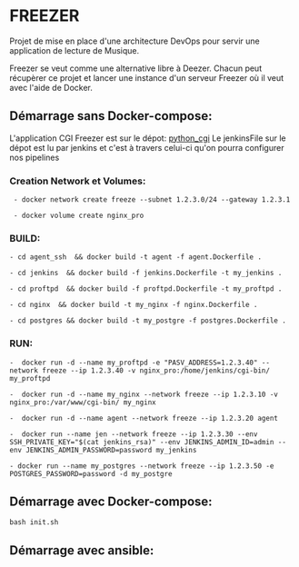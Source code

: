 # FREEZER

Projet de mise en place d'une architecture DevOps pour servir une application de lecture de Musique.

Freezer se veut comme une alternative libre à Deezer. Chacun peut récupèrer ce projet et lancer une instance d'un serveur Freezer où il veut avec l'aide de Docker.



## Démarrage sans Docker-compose:


L'application CGI Freezer est sur le dépot: [python_cgi](https://github.com/bkoj-arch/python_cgi)
Le jenkinsFile sur le dépot est lu par jenkins et c'est à travers celui-ci qu'on pourra configurer nos pipelines


### Creation Network et Volumes:

     - docker network create freeze --subnet 1.2.3.0/24 --gateway 1.2.3.1 
    
     - docker volume create nginx_pro

### BUILD:

    - cd agent_ssh  && docker build -t agent -f agent.Dockerfile .

    - cd jenkins  && docker build -f jenkins.Dockerfile -t my_jenkins .

    - cd proftpd  && docker build -f proftpd.Dockerfile -t my_proftpd .

    - cd nginx  && docker build -t my_nginx -f nginx.Dockerfile .

    - cd postgres && docker build -t my_postgre -f postgres.Dockerfile .

### RUN:

    -  docker run -d --name my_proftpd -e "PASV_ADDRESS=1.2.3.40" --network freeze --ip 1.2.3.40 -v nginx_pro:/home/jenkins/cgi-bin/ my_proftpd  

    -  docker run -d --name my_nginx --network freeze --ip 1.2.3.10 -v nginx_pro:/var/www/cgi-bin/ my_nginx 

    -  docker run -d --name agent --network freeze --ip 1.2.3.20 agent 

    -  docker run --name jen --network freeze --ip 1.2.3.30 --env SSH_PRIVATE_KEY="$(cat jenkins_rsa)" --env JENKINS_ADMIN_ID=admin --env JENKINS_ADMIN_PASSWORD=password my_jenkins

    - docker run --name my_postgres --network freeze --ip 1.2.3.50 -e POSTGRES_PASSWORD=password -d my_postgre


## Démarrage avec Docker-compose:

```bash init.sh```


## Démarrage avec ansible:








